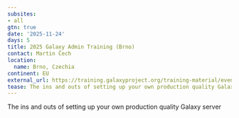 ```yaml
---
subsites:
- all
gtn: true
date: '2025-11-24'
days: 5
title: 2025 Galaxy Admin Training (Brno)
contact: Martin Čech
location:
  name: Brno, Czechia
continent: EU
external_url: https://training.galaxyproject.org/training-material/events/2025-11-24-gat-brno.html
tease: The ins and outs of setting up your own production quality Galaxy server
---
```

The ins and outs of setting up your own production quality Galaxy server